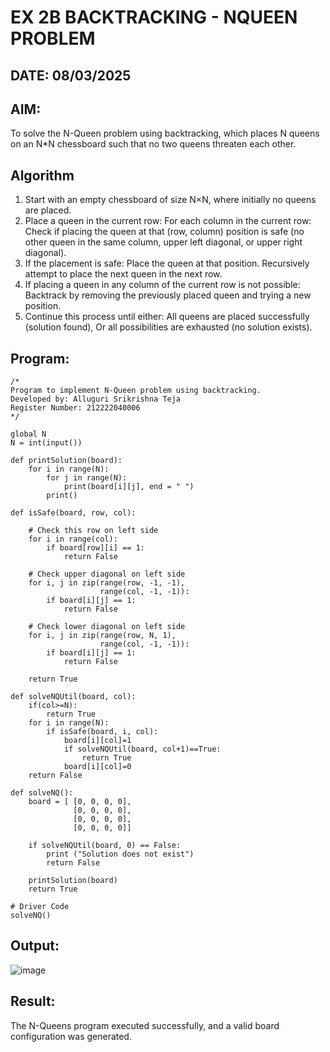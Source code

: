 # EX 2B BACKTRACKING - NQUEEN PROBLEM
## DATE: 08/03/2025
## AIM:
To solve the N-Queen problem using backtracking, which places N queens on an N*N chessboard such that no two queens threaten each other.


## Algorithm
1. Start with an empty chessboard of size N×N, where initially no queens are placed.
2. Place a queen in the current row: For each column in the current row: Check if placing the queen at that (row, column) position is safe (no other queen in the same column, upper left diagonal, or upper right diagonal).
3. If the placement is safe: Place the queen at that position. Recursively attempt to place the next queen in the next row.
4. If placing a queen in any column of the current row is not possible: Backtrack by removing the previously placed queen and trying a new position.
5. Continue this process until either: All queens are placed successfully (solution found), Or all possibilities are exhausted (no solution exists).  

## Program:
```
/*
Program to implement N-Queen problem using backtracking.
Developed by: Alluguri Srikrishna Teja
Register Number: 212222040006
*/
```
```
global N
N = int(input())
 
def printSolution(board):
    for i in range(N):
        for j in range(N):
            print(board[i][j], end = " ")
        print()
 
def isSafe(board, row, col):
 
    # Check this row on left side
    for i in range(col):
        if board[row][i] == 1:
            return False
 
    # Check upper diagonal on left side
    for i, j in zip(range(row, -1, -1),
                    range(col, -1, -1)):
        if board[i][j] == 1:
            return False
 
    # Check lower diagonal on left side
    for i, j in zip(range(row, N, 1),
                    range(col, -1, -1)):
        if board[i][j] == 1:
            return False
 
    return True
 
def solveNQUtil(board, col):
    if(col>=N):
        return True
    for i in range(N):
        if isSafe(board, i, col):
            board[i][col]=1
            if solveNQUtil(board, col+1)==True:
                return True
            board[i][col]=0
    return False
      
def solveNQ():
    board = [ [0, 0, 0, 0],
              [0, 0, 0, 0],
              [0, 0, 0, 0],
              [0, 0, 0, 0]]
              
    if solveNQUtil(board, 0) == False:
        print ("Solution does not exist")
        return False
 
    printSolution(board)
    return True
 
# Driver Code
solveNQ()

```
## Output:
![image](https://github.com/user-attachments/assets/d0545e4e-190d-4c3e-9091-7f5c9d5402e0)

## Result:
The N-Queens program executed successfully, and a valid board configuration was generated.
